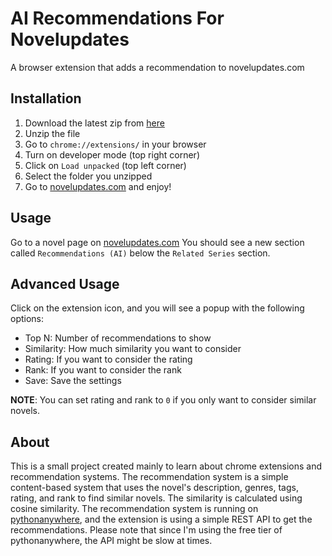 # AI Recommendations For Novelupdates

A browser extension that adds a recommendation to novelupdates.com

## Installation

1. Download the latest zip from [here](https://github.com/shhossain/novelupdates-recommender/archive/refs/heads/main.zip)
2. Unzip the file
3. Go to `chrome://extensions/` in your browser
4. Turn on developer mode (top right corner)
5. Click on `Load unpacked` (top left corner)
6. Select the folder you unzipped
7. Go to [novelupdates.com](https://www.novelupdates.com/series/lord-of-the-mysteries/) and enjoy!

## Usage

Go to a novel page on [novelupdates.com](https://www.novelupdates.com/series/lord-of-the-mysteries/)
You should see a new section called `Recommendations (AI)` below the `Related Series` section.

## Advanced Usage

Click on the extension icon, and you will see a popup with the following options:

- Top N: Number of recommendations to show
- Similarity: How much similarity you want to consider
- Rating: If you want to consider the rating
- Rank: If you want to consider the rank
- Save: Save the settings

**NOTE**: You can set rating and rank to `0` if you only want to consider similar novels.

## About

This is a small project created mainly to learn about chrome extensions and recommendation systems. The recommendation system is a simple content-based system that uses the novel's description, genres, tags, rating, and rank to find similar novels. The similarity is calculated using cosine similarity. The recommendation system is running on [pythonanywhere](https://www.pythonanywhere.com/), and the extension is using a simple REST API to get the recommendations. Please note that since I'm using the free tier of pythonanywhere, the API might be slow at times.
